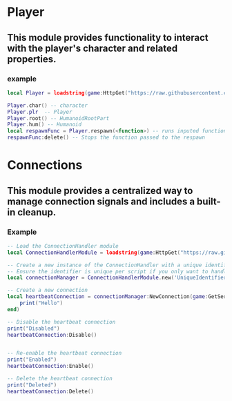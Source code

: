 # Player
 ## This module provides functionality to interact with the player's character and related properties.
 ### example
```lua
local Player = loadstring(game:HttpGet("https://raw.githubusercontent.com/Grayy12/EXT/main/Player.lua", true))()

Player.char() -- character
Player.plr  -- Player
Player.root() -- HumanoidRootPart
Player.hum() -- Humanoid
local respawnFunc = Player.respawn(<function>) -- runs inputed function when character respawned
respawnFunc:delete() -- Stops the function passed to the respawn
```

# Connections
## This module provides a centralized way to manage connection signals and includes a built-in cleanup.
### Example
```lua
-- Load the ConnectionHandler module
local ConnectionHandlerModule = loadstring(game:HttpGet("https://raw.githubusercontent.com/Grayy12/EXT/main/connections.lua", true))()

-- Create a new instance of the ConnectionHandler with a unique identifier
-- Ensure the identifier is unique per script if you only want to handle connections for this specific script (required)
local connectionManager = ConnectionHandlerModule.new('UniqueIdentifier')

-- Create a new connection
local heartbeatConnection = connectionManager:NewConnection(game:GetService("RunService").Heartbeat, function()
    print("Hello")
end)

-- Disable the heartbeat connection
print("Disabled")
heartbeatConnection:Disable()


-- Re-enable the heartbeat connection
print("Enabled")
heartbeatConnection:Enable()

-- Delete the heartbeat connection
print("Deleted")
heartbeatConnection:Delete()
```
